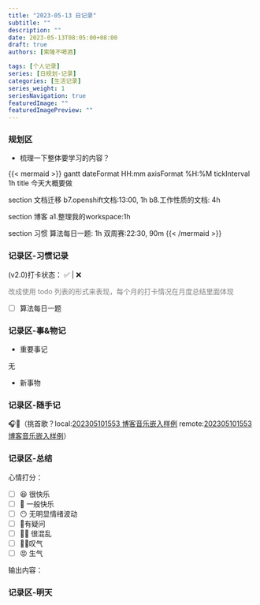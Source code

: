 ```yaml
---
title: "2023-05-13 日记录"
subtitle: ""
description: ""
date: 2023-05-13T08:05:00+08:00
draft: true
authors: [索隆不喝酒]

tags: [个人记录]
series: [日规划-记录]
categories: [生活记录]
series_weight: 1
seriesNavigation: true
featuredImage: ""
featuredImagePreview: ""
---
```

<!--more-->

### 规划区


- 梳理一下整体要学习的内容？


{{< mermaid >}}
gantt
dateFormat HH:mm
axisFormat %H:%M
tickInterval 1h
title 今天大概要做


section 文档迁移
	b7.openshift文档:13:00, 1h
    b8.工作性质的文档: 4h

section 博客
	a1.整理我的workspace:1h

section 习惯
	算法每日一题: 1h
	双周赛:22:30, 90m
{{< /mermaid >}}


### 记录区-习惯记录

(v2.0)打卡状态： ✅   |  ❌ 

<font color=grey>改成使用 todo 列表的形式来表现，每个月的打卡情况在月度总结里面体现</font>

- [ ] 算法每日一题


### 记录区-事&物记

- 重要事记

无

- 新事物

### 记录区-随手记
🎧🎵（挑首歌？local:[202305101553 博客音乐嵌入样例](content/posts/life/music/202305101553%20博客音乐嵌入样例.md) remote:[202305101553 博客音乐嵌入样例](http://honghuiqiang.com/202305101553-%E5%8D%9A%E5%AE%A2%E9%9F%B3%E4%B9%90%E5%B5%8C%E5%85%A5%E6%A0%B7%E4%BE%8B/)）


### 记录区-总结

心情打分：
- [ ] 😆 很快乐
- [ ] 🙂 一般快乐
- [ ] 😶 无明显情绪波动
- [ ] 🧐有疑问
- [ ] 😵‍💫 很混乱
- [ ] 😮‍💨叹气
- [ ] 😡 生气

输出内容：



### 记录区-明天


